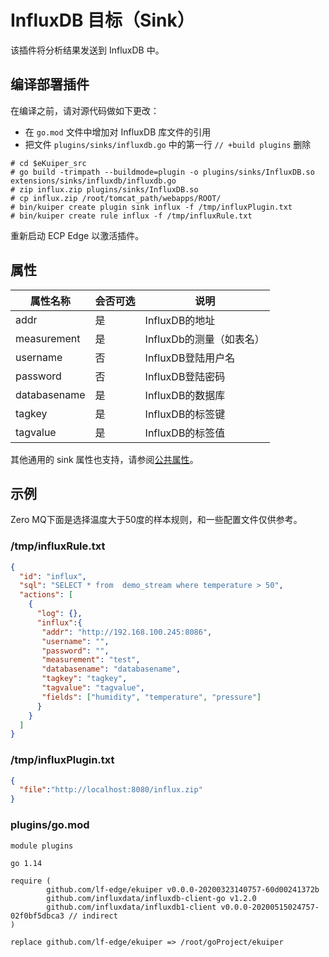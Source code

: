 # InfluxDB 目标（Sink）

该插件将分析结果发送到 InfluxDB 中。
## 编译部署插件

在编译之前，请对源代码做如下更改：

- 在 `go.mod` 文件中增加对 InfluxDB 库文件的引用
-  把文件 `plugins/sinks/influxdb.go` 中的第一行 `// +build plugins` 删除

```shell
# cd $eKuiper_src
# go build -trimpath --buildmode=plugin -o plugins/sinks/InfluxDB.so extensions/sinks/influxdb/influxdb.go
# zip influx.zip plugins/sinks/InfluxDB.so
# cp influx.zip /root/tomcat_path/webapps/ROOT/
# bin/kuiper create plugin sink influx -f /tmp/influxPlugin.txt
# bin/kuiper create rule influx -f /tmp/influxRule.txt
```

重新启动 ECP Edge 以激活插件。

## 属性

| 属性名称         | 会否可选 | 说明               |
|--------------|------|------------------|
| addr         | 是    | InfluxDB的地址      |
| measurement  | 是    | InfluxDb的测量（如表名） |
| username     | 否    | InfluxDB登陆用户名    |
| password     | 否    | InfluxDB登陆密码     |
| databasename | 是    | InfluxDB的数据库     |
| tagkey       | 是    | InfluxDB的标签键     |
| tagvalue     | 是    | InfluxDB的标签值     |

其他通用的 sink 属性也支持，请参阅[公共属性](../overview.md#公共属性)。

## 示例

Zero MQ下面是选择温度大于50度的样本规则，和一些配置文件仅供参考。

### /tmp/influxRule.txt

```json
{
  "id": "influx",
  "sql": "SELECT * from  demo_stream where temperature > 50",
  "actions": [
    {
      "log": {},
      "influx":{
       "addr": "http://192.168.100.245:8086",
       "username": "",
       "password": "",
       "measurement": "test",
       "databasename": "databasename",
       "tagkey": "tagkey",
       "tagvalue": "tagvalue",
       "fields": ["humidity", "temperature", "pressure"]
      }
    }
  ]
}
```
### /tmp/influxPlugin.txt
```json
{
  "file":"http://localhost:8080/influx.zip"
}
```
### plugins/go.mod
```
module plugins

go 1.14

require (
        github.com/lf-edge/ekuiper v0.0.0-20200323140757-60d00241372b
        github.com/influxdata/influxdb-client-go v1.2.0
        github.com/influxdata/influxdb1-client v0.0.0-20200515024757-02f0bf5dbca3 // indirect
)

replace github.com/lf-edge/ekuiper => /root/goProject/ekuiper

```
